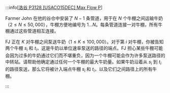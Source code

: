 :::info[[洛谷 P3128 [USACO15DEC] Max Flow P](https://www.luogu.com.cn/problem/P3128)]

Farmer John 在他的谷仓中安装了 $N-1$ 条管道，用于在 $N$ 个牛棚之间运输牛奶（$2 \leq N \leq 50,000$），牛棚方便地编号为 $1 \ldots N$。每条管道连接一对牛棚，所有牛棚通过这些管道相互连接。

FJ 正在 $K$ 对牛棚之间泵送牛奶（$1 \leq K \leq 100,000$）。对于第 $i$ 对牛棚，你被告知两个牛棚 $s_i$ 和 $t_i$，这是牛奶以单位速率泵送的路径的端点。FJ 担心某些牛棚可能会因为过多的牛奶通过它们而不堪重负，因为一个牛棚可能会作为许多泵送路径的中转站。请帮助他确定通过任何一个牛棚的最大牛奶量。如果牛奶沿着从 $s_i$ 到 $t_i$ 的路径泵送，那么它将被计入端点牛棚 $s_i$ 和 $t_i$，以及它们之间路径上的所有牛棚。

:::
